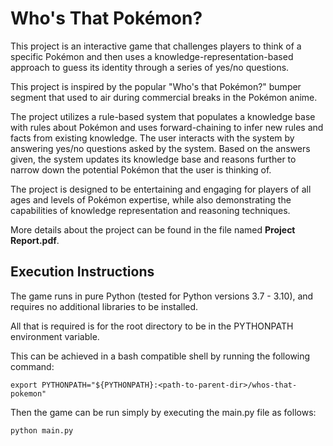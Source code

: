 # Who's That Pokémon?

This project is an interactive game that challenges players to think of a specific Pokémon and then uses a knowledge-representation-based approach to guess its identity through a series of yes/no questions. 

This project is inspired by the popular "Who's that Pokémon?" bumper segment that used to air during commercial breaks in the Pokémon anime.

The project utilizes a rule-based system that populates a knowledge base with rules about Pokémon and uses forward-chaining to infer new rules and facts from existing knowledge. The user interacts with the system by answering yes/no questions asked by the system. Based on the answers given, the system updates its knowledge base and reasons further to narrow down the potential Pokémon that the user is thinking of. 

The project is designed to be entertaining and engaging for players of all ages and levels of Pokémon expertise, while also demonstrating the capabilities of knowledge representation and reasoning techniques.

More details about the project can be found in the file named **Project Report.pdf**.

## Execution Instructions

The game runs in pure Python (tested for Python versions 3.7 - 3.10), and requires no additional libraries to be installed.

All that is required is for the root directory to be in the PYTHONPATH environment variable.

This can be achieved in a bash compatible shell by running the following command:

```commandline
export PYTHONPATH="${PYTHONPATH}:<path-to-parent-dir>/whos-that-pokemon"
```

Then the game can be run simply by executing the main.py file as follows:

```commandline
python main.py
```